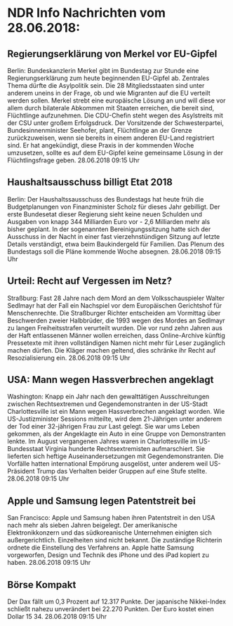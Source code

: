 # NDR Info Nachrichten vom 28.06.2018:


## Regierungserklärung von Merkel vor EU-Gipfel
Berlin: Bundeskanzlerin Merkel gibt im Bundestag zur Stunde eine Regierungserklärung zum heute beginnenden EU-Gipfel ab. Zentrales Thema dürfte die Asylpolitik sein. Die 28 Mitgliedsstaaten sind unter anderem uneins in der Frage, ob und wie Migranten auf die EU verteilt werden sollen. Merkel strebt eine europäische Lösung an und will diese vor allem durch bilaterale Abkommen mit Staaten erreichen, die bereit sind, Flüchtlinge aufzunehmen. Die CDU-Chefin steht wegen des Asylstreits mit der CSU unter großem Erfolgsdruck. Der Vorsitzende der Schwesterpartei, Bundesinnenminister Seehofer, plant, Flüchtlinge an der Grenze zurückzuweisen, wenn sie bereits in einem anderen EU-Land registriert sind. Er hat angekündigt, diese Praxis in der kommenden Woche umzusetzen, sollte es auf dem EU-Gipfel keine gemeinsame Lösung in der Flüchtlingsfrage geben. 28.06.2018 09:15 Uhr 

## Haushaltsausschuss billigt Etat 2018
Berlin: Der Haushaltssausschuss des Bundestags hat heute früh die Budgetplanungen von Finanzminister Scholz für dieses Jahr gebilligt. Der erste Bundesetat dieser Regierung sieht keine neuen Schulden und Ausgaben von knapp 344 Milliarden Euro vor - 2,6 Milliarden mehr als bisher geplant. In der sogenannten Bereinigungssitzung hatte sich der Ausschuss  in der Nacht  in einer fast vierzehnstündigen Sitzung auf letzte Details verständigt, etwa beim Baukindergeld für Familien. Das Plenum des Bundestags soll die Pläne kommende Woche absegnen. 28.06.2018 09:15 Uhr 

## Urteil: Recht auf Vergessen im Netz?
Straßburg: Fast 28 Jahre nach dem Mord an dem Volksschauspieler Walter Sedlmayr hat der Fall ein Nachspiel vor dem Europäischen Gerichtshof für Menschenrechte. Die Straßburger Richter entscheiden am Vormittag über Beschwerden zweier Halbbrüder, die 1993 wegen des Mordes an Sedlmayr zu langen Freiheitsstrafen verurteilt wurden. Die vor rund zehn Jahren aus der Haft entlassenen Männer wollen erreichen, dass Online-Archive künftig Pressetexte mit ihren vollständigen Namen nicht mehr für Leser zugänglich machen dürfen. Die Kläger machen geltend, dies schränke ihr Recht auf Resozialisierung ein. 28.06.2018 09:15 Uhr 

## USA: Mann wegen Hassverbrechen angeklagt
Washington: Knapp ein Jahr nach den gewalttätigen Ausschreitungen zwischen Rechtsextremen und Gegendemonstranten in der US-Stadt Charlottesville ist ein Mann wegen Hassverbrechen angeklagt worden. Wie US-Justizminister Sessions mitteilte, wird dem 21-Jährigen unter anderem der Tod einer 32-jährigen Frau zur Last gelegt. Sie war ums Leben gekommen, als der Angeklagte ein Auto in eine Gruppe von Demonstranten lenkte. Im August vergangenen Jahres waren in Charlottesville im US-Bundesstaat Virginia hunderte Rechtsextremisten aufmarschiert. Sie lieferten sich heftige Auseinandersetzungen mit Gegendemonstranten. Die Vorfälle hatten international Empörung ausgelöst, unter anderem weil US-Präsident Trump das Verhalten beider Gruppen auf eine Stufe stellte. 28.06.2018 09:15 Uhr 

## Apple und Samsung legen Patentstreit bei
San Francisco: Apple und Samsung haben ihren Patentstreit in den USA nach mehr als sieben Jahren beigelegt. Der amerikanische Elektronikkonzern und das südkoreanische Unternehmen einigten sich außergerichtlich. Einzelheiten sind nicht bekannt. Die zuständige Richterin ordnete die Einstellung des Verfahrens an. Apple hatte Samsung vorgeworfen, Design und Technik des iPhone und des iPad kopiert zu haben. 28.06.2018 09:15 Uhr 

## Börse Kompakt
Der Dax fällt um 0,3 Prozent auf 12.317 Punkte. Der japanische Nikkei-Index schließt nahezu unverändert bei 22.270 Punkten. Der Euro kostet einen Dollar 15 34. 28.06.2018 09:15 Uhr 
